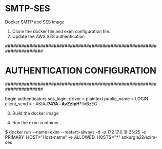 # SMTP-SES
Docker SMTP and SES image

1. Clone the docker file and exim configuration file.
2. Update the AWS SES authentication

######################################################################
#                   AUTHENTICATION CONFIGURATION                     #
######################################################################

begin authenticators
ses_login:
	driver = plaintext
	public_name = LOGIN
	client_send = : AKIAJ********747A : AvZzIpH*********lIvBzEG


3. Build the docker image

4. Run the exim container

$ docker run --name=exim  --restart=always -d -p 172.17.0.18:25:25 -e PRIMARY_HOST="Host-name" -e ALLOWED_HOSTS="*" ankurgla22/exim-ses
